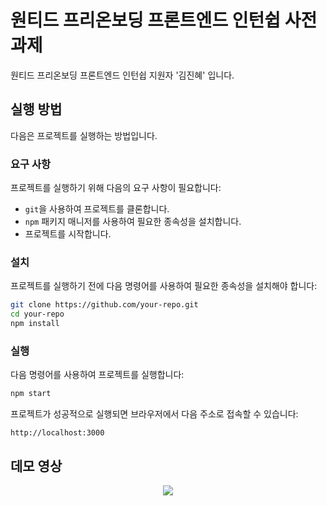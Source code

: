 # 원티드 프리온보딩 프론트엔드 인턴쉽 사전과제

원티드 프리온보딩 프론트엔드 인턴쉽 지원자 '김진혜' 입니다.

## 실행 방법

다음은 프로젝트를 실행하는 방법입니다.

### 요구 사항

프로젝트를 실행하기 위해 다음의 요구 사항이 필요합니다:

- `git`을 사용하여 프로젝트를 클론합니다.
- `npm` 패키지 매니저를 사용하여 필요한 종속성을 설치합니다.
- 프로젝트를 시작합니다.

### 설치

프로젝트를 실행하기 전에 다음 명령어를 사용하여 필요한 종속성을 설치해야 합니다:

```bash
git clone https://github.com/your-repo.git
cd your-repo
npm install
```

### 실행

다음 명령어를 사용하여 프로젝트를 실행합니다:

```bash
npm start
```

프로젝트가 성공적으로 실행되면 브라우저에서 다음 주소로 접속할 수 있습니다:

```
http://localhost:3000
```

## 데모 영상

<p align="center">
  <img src="https://github.com/sjerry-kim/wanted-pre-onboarding-frontend/assets/112137364/425590fa-45f4-423e-86c4-bf632e33a591">
</p>